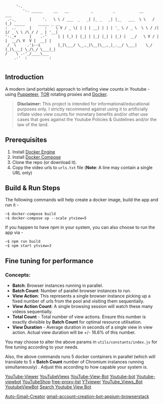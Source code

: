 ```

     '-.                 
        '-. _____     __   __          _         _           __     ___                         
 .-._      |     '.   \ \ / ___  _   _| |_ _   _| |__   ___  \ \   / (_) _____      _____ _ __  
:  ..      |      :    \ V / _ \| | | | __| | | | '_ \ / _ \  \ \ / /| |/ _ \ \ /\ / / _ | '__| 
'-._+      |    .-'     | | (_) | |_| | |_| |_| | |_) |  __/   \ V / | |  __/\ V  V |  __| |    
 /  \     .'i--i        |_|\___/ \__,_|\__|\__,_|_.__/ \___|    \_/  |_|\___| \_/\_/ \___|_|    
/    \ .-'_/____\___
    .-'  :          :
                        
```

## Introduction

A modern (and portable) approach to inflating view counts in Youtube - using [Puppeteer](https://pptr.dev/),  [TOR](https://www.torproject.org/) rotating proxies and [Docker](https://www.docker.com/).

> **Disclaimer:** This project is intended for informational/educational purposes only. I strictly recommend against using it to artificially inflate video view counts for monetary benefits and/or other use cases that goes against the Youtube Policies & Guidelines and/or the law of the land.

## Prerequisites

 1. Install [Docker Engine](https://docs.docker.com/engine/install/)
 2. Install [Docker Compose](https://docs.docker.com/compose/install/)
 3. Clone the repo (or download it).
 4. Copy the video urls to `urls.txt` file (**Note**: A line may contain a single URL only)

## Build & Run Steps

The following commands will help create a docker image, build the app and run it -

```console
~$ docker-compose build
~$ docker-compose up --scale ytview=5
```
    
  If you happen to have *npm* in your system, you can also choose to run the app via -

```console
~$ npm run build 
~$ npm start ytview=3
```

## Fine tuning for performance

### Concepts: 

 - **Batch**: Browser instances running in parallel.
 - **Batch Count**: Number of parallel browser instances to run.
 - **View Action**: This represents a single browser instance picking up a fixed number of urls from the pool and visiting them sequentially.
 - **View Action Count**: A single browsing session will watch these many videos sequentially.
 - **Total Count** - Total number of view actions. Ensure this number is exactly divisible by **Batch Count** for optimal resource utilisation.
 - **View Duration** - Average duration in seconds of a single view in view action. Actual view duration will be +/- 16.6% of this number.

You may choose to alter the above params in `utils/constants/index.js` for fine tuning according to your needs. 

Also, the above commands runs 5 docker containers in parallel (which will translate to 5 x **Batch Count** number of Chromium instances running simultaneously) . Adjust this according to how capable your system is.

[YouTube-Viewer](https://github.com/MShawon/YouTube-Viewer)
[YouTubeViews](https://github.com/Bitwise-01/YouTubeViews-)
[YouTube-View-Bot](https://github.com/joe-habel/YouTube-View-Bot)
[Youtube-bot](https://github.com/leejh3224/youtube-bot)
[Youtube-viewbot](https://github.com/Plasmonix/Youtube-viewbot)
[YouTubeShop](https://github.com/BitTheByte/YouTubeShop)
[free-proxy-list](https://free-proxy-list.net)
[YTviewer](https://github.com/davidas13/ytviewer)
[YouTube_Views_Bot](https://github.com/iChickn/YouTube_Views_Bot)
[YoutubeViewBot](https://github.com/CodsXBlastin/YoutubeViewBot)
[Search Youtube View Bot](https://github.com/search?q=bot+youtube+views+language%3APython&type=repositories&l=Python&p=2)

[Auto-Gmail-Creator](https://github.com/leostech/Auto-Gmail-Creator)
[gmail-account-creation-bot-appium-browserstack](https://github.com/shoaibatiq/gmail-account-creation-bot-appium-browserstack)